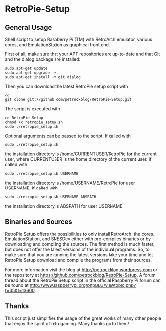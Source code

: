 RetroPie-Setup
==============

General Usage
-------------

Shell script to setup Raspberry Pi (TM) with RetroArch emulator, various cores, and EmulationStation as graphical front end.

First of all, make sure that your APT repositories are up-to-date and that Git and the dialog package are installed:

```shell
sudo apt-get update
sudo apt-get upgrade -y
sudo apt-get install -y git dialog
```

Then you can download the latest RetroPie setup script with

```shell
cd
git clone git://github.com/petrockblog/RetroPie-Setup.git
```

The script is executed with 

```shell
cd RetroPie-Setup
chmod +x retropie_setup.sh
sudo ./retropie_setup.sh
```

Optional arguments can be passed to the script. If called with 
```shell
sudo ./retropie_setup.sh
```
the installation directory is /home/CURRENTUSER/RetroPie for the current user, where CURRENTUSER is the home directory of the current user. If called with 
```shell
sudo ./retropie_setup.sh USERNAME
```
the installation directory is /home/USERNAME/RetroPie for user USERNAME. If called with 
```shell
sudo ./retropie_setup.sh USERNAME ABSPATH
```
the installation directory is ABSPATH for user USERNAME



Binaries and Sources
--------------------

RetroPie Setup offers the possibilities to only install RetroArch, the cores, EmulationStation, and SNESDev either with pre-compiles binaries or by downloading and compiling the sources. The first method is much faster, but does not offer the latest versions of the individual programs. So, to make sure that you are running the latest versions take your time and let RetroPie Setup download and compile the programs from their sources.

For more information visit the blog at http://petrockblog.wordpress.com or the repository at https://github.com/petrockblog/RetroPie-Setup. A forum thread about the RetroPie Setup script in the official Raspberry Pi forum can be found at http://www.raspberrypi.org/phpBB3/viewtopic.php?f=35&t=13600.

Thanks
------

This script just simplifies the usage of the great works of many other people that enjoy the spirit of retrogaming. Many thanks go to them!
